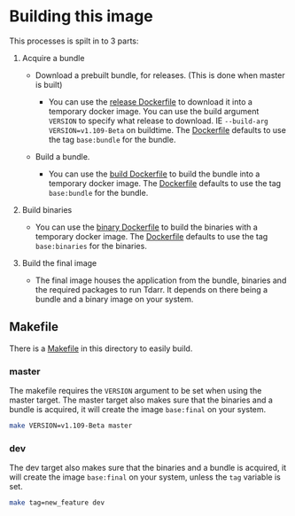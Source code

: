 # Building this image

This processes is spilt in to 3 parts:

1. Acquire a bundle

    - Download a prebuilt bundle, for releases. (This is done when master is built)

        - You can use the [release Dockerfile](./Dockerfile.release) to download it into a temporary docker image. You can use the build argument `VERSION` to specify what release to download. IE `--build-arg VERSION=v1.109-Beta` on buildtime. The [Dockerfile](./Dockerfile#L2) defaults to use the tag `base:bundle` for the bundle.

    - Build a bundle.

        - You can use the [build Dockerfile](./Dockerfile.build) to build the bundle into a temporary docker image. The [Dockerfile](./Dockerfile#L2) defaults to use the tag `base:bundle` for the bundle.

2. Build binaries

    - You can use the [binary Dockerfile](./Dockerfile.binaries) to build the binaries with a temporary docker image. The [Dockerfile](./Dockerfile#L4) defaults to use the tag `base:binaries` for the binaries.

3. Build the final image

    - The final image houses the application from the bundle, binaries and the required packages to run Tdarr. It depends on there being a bundle and a binary image on your system.

## Makefile

There is a [Makefile](./Makefile) in this directory to easily build.

### master

The makefile requires the `VERSION` argument to be set when using the master target. The master target also makes sure that the binaries and a bundle is acquired, it will create the image `base:final` on your system.

```bash
make VERSION=v1.109-Beta master
```

### dev

The dev target also makes sure that the binaries and a bundle is acquired, it will create the image `base:final` on your system, unless the `tag` variable is set.

```bash
make tag=new_feature dev
```
